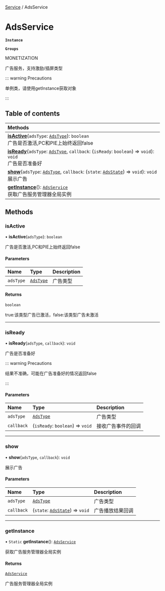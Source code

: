[Service](../modules/Service.Service.md) / AdsService

# AdsService <Badge type="tip" text="Class" /> <Score text="AdsService" />

**`Instance`**

**`Groups`**

MONETIZATION

广告服务，支持激励/插屏类型

::: warning Precautions

单例类，请使用getInstance获取对象

:::

## Table of contents

| Methods |
| :-----|
| **[isActive](Service.AdsService.md#isactive)**(`adsType`: [`AdsType`](../enums/Service.AdsType.md)): `boolean` <br> 广告是否激活,PC和PIE上始终返回false|
| **[isReady](Service.AdsService.md#isready)**(`adsType`: [`AdsType`](../enums/Service.AdsType.md), `callback`: (`isReady`: `boolean`) => `void`): `void` <br> 广告是否准备好|
| **[show](Service.AdsService.md#show)**(`adsType`: [`AdsType`](../enums/Service.AdsType.md), `callback`: (`state`: [`AdsState`](../enums/Service.AdsState.md)) => `void`): `void` <br> 展示广告|
| **[getInstance](Service.AdsService.md#getinstance)**(): [`AdsService`](Service.AdsService.md) <br> 获取广告服务管理器全局实例|

## Methods

### isActive <Score text="isActive" /> 

• **isActive**(`adsType`): `boolean` <Badge type="tip" text="client" />

广告是否激活,PC和PIE上始终返回false


#### Parameters

| Name | Type | Description |
| :------ | :------ | :------ |
| `adsType` | [`AdsType`](../enums/Service.AdsType.md) |  广告类型 |

#### Returns

`boolean`

true:该类型广告已激活，false:该类型广告未激活

___

### isReady <Score text="isReady" /> 

• **isReady**(`adsType`, `callback`): `void` <Badge type="tip" text="client" />

广告是否准备好


::: warning Precautions

结果不准确，可能在广告准备好的情况返回false

:::

#### Parameters

| Name | Type | Description |
| :------ | :------ | :------ |
| `adsType` | [`AdsType`](../enums/Service.AdsType.md) |  广告类型 |
| `callback` | (`isReady`: `boolean`) => `void` |  接收广告事件的回调 |


___

### show <Score text="show" /> 

• **show**(`adsType`, `callback`): `void` <Badge type="tip" text="client" />

展示广告


#### Parameters

| Name | Type | Description |
| :------ | :------ | :------ |
| `adsType` | [`AdsType`](../enums/Service.AdsType.md) |  广告类型 |
| `callback` | (`state`: [`AdsState`](../enums/Service.AdsState.md)) => `void` |  广告播放结果回调 |


___

### getInstance <Score text="getInstance" /> 

• `Static` **getInstance**(): [`AdsService`](Service.AdsService.md) 

获取广告服务管理器全局实例


#### Returns

[`AdsService`](Service.AdsService.md)

广告服务管理器全局实例
